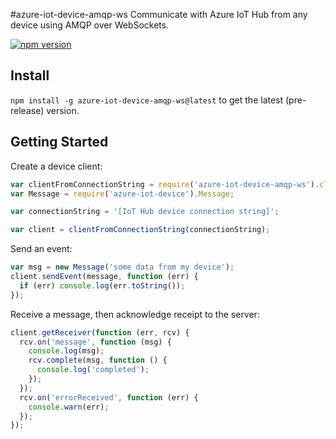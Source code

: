 #azure-iot-device-amqp-ws
Communicate with Azure IoT Hub from any device using AMQP over WebSockets.

[![npm version](https://badge.fury.io/js/azure-iot-device-amqp-ws.svg)](https://badge.fury.io/js/azure-iot-device-amqp-ws)

## Install

`npm install -g azure-iot-device-amqp-ws@latest` to get the latest (pre-release) version.

## Getting Started

Create a device client:

```js
var clientFromConnectionString = require('azure-iot-device-amqp-ws').clientFromConnectionString;
var Message = require('azure-iot-device').Message;

var connectionString = '[IoT Hub device connection string]';

var client = clientFromConnectionString(connectionString);
```

Send an event:

```js
var msg = new Message('some data from my device');
client.sendEvent(message, function (err) {
  if (err) console.log(err.toString());
});
```

Receive a message, then acknowledge receipt to the server:

```js
client.getReceiver(function (err, rcv) {
  rcv.on('message', function (msg) {
    console.log(msg);
    rcv.complete(msg, function () {
      console.log('completed');
    });
  });
  rcv.on('errorReceived', function (err) {
    console.warn(err);
  });
});
```